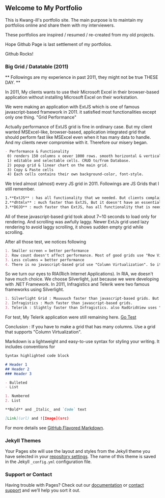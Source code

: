 ## Welcome to My Portfolio

This is Kwang-ill's portfolio site. The main purpose is to maintain my portfolios online and share them with my interviewers.

These portfolios are inspired / resumed / re-created from my old projects.

Hope Github Page is last settlement of my portfolios.

Github Rocks!


### Big Grid / Datatable (2011)

** Followings are my experience in past 2011, they might not be true THESE DAY. **

In 2011, My clients wants to use their Microsoft Excel in their browser-based application without installing Microsoft Excel on their workstation.

We were making an application with ExtJS which is one of famous javascript-based framework in 2011. it satisfied most functionalities except only one thing. "Grid Performance"

Actually performance of ExtJS grid is fine in ordinary case. But my client wanted MSExcel-like, browser-based, application integrated grid that should perform fast like MSExcel even when it has many data to handle. And my clients never compromise with it. Therefore our misery began.

```markdown
- Performance & Functionality
 0) renders 150 columns x oever 1000 rows. smooth horizontal & vertical scrolls.
 1) editable and selectable cells. CRUD to/from Database.
 2) popup grid & linear chart on the main grid.
 3) Copy & Paste cells
 4) Each cells contains their own background-color, font-style.
```

We tried almost (almost) every JS grid in 2011. Followings are JS Grids that I still remember.
```markdown
1.**ExtJS** : has all functionality that we needed. But clients complained about Loading time and scrolling
2.**dhtmlx** : much faster than ExtJS, But it doesn't have an essential functionality.
3.**DOJO** : much faster than ExtJS, has all functionality that is needed. But still un-acceptable performance.
```
 
All of these javascript-based grid took about 7~10 seconds to load only for rendering. And scrolling was awfully laggy. Newer ExtJs grid used lazy rendering to avoid laggy scrolling, it shows sudden empty grid while scrolling. 

After all those test, we notices following
```markdown
1. Smaller screen = better performance
2. Row count doesn't affect performance. Most of good grids use "Row Virtualization" for better performance.
3. Less columns = better performance
4. There is no javascript-based grid use "Column Virtualization". So it is impossible to make a fast grid application with javascript-based grid. 
```

So we turn our eyes to RIA(Rich Internet Applications). In RIA, we doesn't have much choice. We choose Silverlight, just because we were developing with .NET Framework.
In 2011, Infragistics and Telerik were two famous frameworks using Silverlight.

```markdown
1. Silverlight Grid : Muuuuuch faster than javascript-based grids. But poor functionality.
2. Infragistics : Much faster than javascript-based grids.
3. Telerik : Slightly faster than Infragistics. also RadGridView uses "UI Virtualization" which support column virtualization! 
```

For test, My Telerik application were still remaining here. [Go Test](/HDIMS_portfolio/WebApplication1/HDIMSAPPTestPage.html) 



Conclusion : If you have to make a grid that has many columns. Use a grid that supports "Column Virtualization".





Markdown is a lightweight and easy-to-use syntax for styling your writing. It includes conventions for

```markdown
Syntax highlighted code block

# Header 1
## Header 2
### Header 3

- Bulleted
- List

1. Numbered
2. List

**Bold** and _Italic_ and `Code` text

[Link](url) and ![Image](src)
```

For more details see [GitHub Flavored Markdown](https://guides.github.com/features/mastering-markdown/).

### Jekyll Themes

Your Pages site will use the layout and styles from the Jekyll theme you have selected in your [repository settings](https://github.com/askain/portfolios/settings). The name of this theme is saved in the Jekyll `_config.yml` configuration file.

### Support or Contact

Having trouble with Pages? Check out our [documentation](https://help.github.com/categories/github-pages-basics/) or [contact support](https://github.com/contact) and we’ll help you sort it out.
